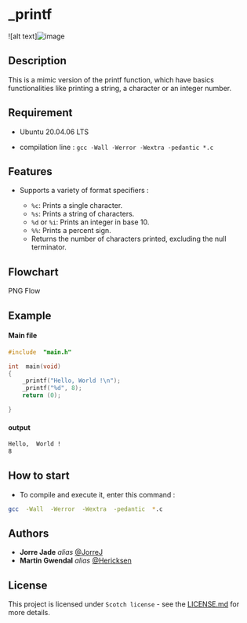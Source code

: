 # _printf 

![alt text]![image](https://github.com/user-attachments/assets/1b4c8a78-a430-473d-b928-6f25fa781c46)


## Description

This is a mimic version of the printf function, which have basics functionalities like printing a string, a character or an integer number.

## Requirement

- Ubuntu 20.04.06 LTS

- compilation line : ```gcc -Wall -Werror -Wextra -pedantic *.c```

## Features

- Supports a variety of format specifiers :
  
    - ```%c```: Prints a single character.
    - ```%s```: Prints a string of characters.
    - ```%d``` or ```%i```: Prints an integer in base 10.
    - ```%%```: Prints a percent sign.
    - Returns the number of characters printed, excluding the null terminator.

## Flowchart

PNG Flow

## Example

#### Main file
```c
#include  "main.h"

int  main(void)
{
    _printf("Hello, World !\n");
    _printf("%d", 8);
    return (0);

}
```

#### output

```sh
Hello,  World !
8
```

## How to start

- To compile and execute it, enter this command :

```Bash
gcc  -Wall  -Werror  -Wextra  -pedantic  *.c
```

## Authors

*  **Jorre Jade**  _alias_ [@JorreJ](https://github.com/JorreJ)
*  **Martin Gwendal**  _alias_ [@Hericksen](https://github.com/Hericksen)

## License

This project is licensed under ``Scotch license`` - see the [LICENSE.md](LICENSE.md) for more details.
